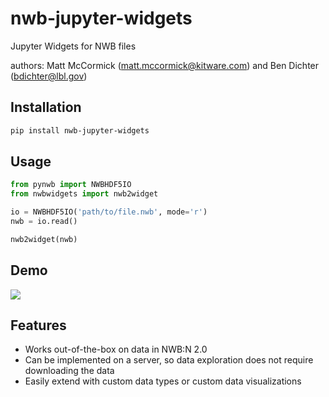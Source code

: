 # nwb-jupyter-widgets
Jupyter Widgets for NWB files

authors: Matt McCormick (matt.mccormick@kitware.com) and Ben Dichter (bdichter@lbl.gov)


## Installation
```bash
pip install nwb-jupyter-widgets
```

## Usage
```python
from pynwb import NWBHDF5IO
from nwbwidgets import nwb2widget

io = NWBHDF5IO('path/to/file.nwb', mode='r')
nwb = io.read()

nwb2widget(nwb)
```

## Demo
![](https://drive.google.com/uc?export=download&id=1JtI2KtT8MielIMvvtgxRzFfBTdc41LiE)


## Features
* Works out-of-the-box on data in NWB:N 2.0
* Can be implemented on a server, so data exploration does not require downloading the data
* Easily extend with custom data types or custom data visualizations
